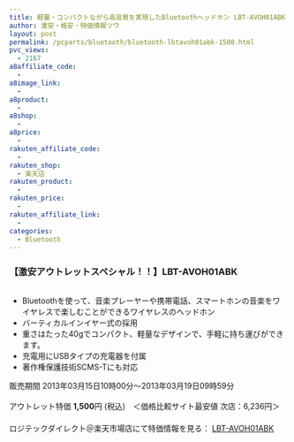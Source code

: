 ```yaml
---
title: 軽量・コンパクトながら高音質を実現したBluetoothヘッドホン LBT-AVOH01ABK アウトレット特価1,500円！
author: 激安・格安・特価情報ツウ
layout: post
permalink: /pcparts/bluetooth/bluetooth-lbtavoh01abk-1500.html
pvc_views:
  - 2167
a8affiliate_code:
  - 
a8image_link:
  - 
a8product:
  - 
a8shop:
  - 
a8price:
  - 
rakuten_affiliate_code:
  - 
rakuten_shop:
  - 楽天店
rakuten_product:
  - 
rakuten_price:
  - 
rakuten_affiliate_link:
  - 
categories:
  - Bluetooth
---
```

### 【激安アウトレットスペシャル！！】LBT-AVOH01ABK

<div class="img-bg2 img_L">
  <a href="http://hb.afl.rakuten.co.jp/hgc/036be60e.f56749c0.03ae1481.d73d1064/?pc=http%3a%2f%2fitem.rakuten.co.jp%2flogitec%2flbt-avoh01abk-sale%2f%3fscid%3daf_link_img&m=http%3a%2f%2fm.rakuten.co.jp%2flogitec%2fi%2f10005038%2f" target="_blank"><img src="http://hbb.afl.rakuten.co.jp/hgb/?pc=http%3a%2f%2fthumbnail.image.rakuten.co.jp%2f%400_gold%2flogitec%2fdust%2fLBT-AVOH01ABK.jpg%3f_ex%3d128x128&m=http%3a%2f%2fthumbnail.image.rakuten.co.jp%2f%400_gold%2flogitec%2fdust%2fLBT-AVOH01ABK.jpg" border="0" title="" alt="" /></a>
</div>

<!--more-->

  * Bluetoothを使って、音楽プレーヤーや携帯電話、スマートホンの音楽をワイヤレスで楽しむことができるワイヤレスのヘッドホン
  * バーティカルインイヤー式の採用
  * 重さはたった40gでコンパクト、軽量なデザインで、手軽に持ち運びができます。
  * 充電用にUSBタイプの充電器を付属
  * 著作権保護技術SCMS-Tにも対応

販売期間 2013年03月15日10時00分～2013年03月19日09時59分  
<br clear="all" />アウトレット特価 <span class="tokka-price"><strong>1,500</strong></span>円 (税込)　＜価格比較サイト最安値 次店：6,236円＞  
　　  
ロジテックダイレクト＠楽天市場店にて特価情報を見る： <a href="http://hb.afl.rakuten.co.jp/hgc/036be60e.f56749c0.03ae1481.d73d1064/?pc=http%3a%2f%2fitem.rakuten.co.jp%2flogitec%2flbt-avoh01abk-sale%2f%3fscid%3daf_link_img&m=http%3a%2f%2fm.rakuten.co.jp%2flogitec%2fi%2f10005038%2f" target="_blank"><span class="fs150p">LBT-AVOH01ABK</span></a>
